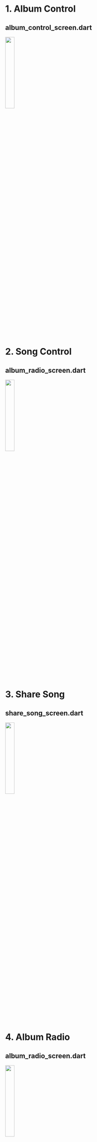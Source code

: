 # 1. Album Control

## album_control_screen.dart
<img height="24%" width="24%" src="https://github.com/KRFLUTTERUG/wiki-flutter-widget/assets/17956765/751ddd0e-e7f8-4475-947d-dd8953c5651a">

# 2. Song Control

## album_radio_screen.dart
<img height="24%" width="24%" src="https://github.com/KRFLUTTERUG/wiki-flutter-widget/assets/17956765/40b73aca-ff82-4389-8b5c-3d56c15d6658">

# 3. Share Song

## share_song_screen.dart
<img height="24%" width="24%" src="https://github.com/KRFLUTTERUG/wiki-flutter-widget/assets/17956765/8d69099c-aaaf-4e91-ae23-c7e7e23d7b29">

# 4. Album Radio

## album_radio_screen.dart
<img height="24%" width="24%" src="https://github.com/KRFLUTTERUG/wiki-flutter-widget/assets/17956765/7c1869c3-c81c-4ad2-ba0b-2217baea60d8">

# 5. Listening On

## listening_on_screen.dart
<img height="24%" width="24%" src="https://github.com/KRFLUTTERUG/wiki-flutter-widget/assets/17956765/ed9b3196-06d2-4ad5-b723-03e53e691535">

# 6. Lyrics Section

## lyrics_section.dart
<img height="24%" width="24%" src="https://github.com/KRFLUTTERUG/wiki-flutter-widget/assets/17956765/20605500-fffc-4851-aa26-001004331333">

# 7. Lyrics

## lyrics_screen.dart
<img height="24%" width="24%" src="https://github.com/KRFLUTTERUG/wiki-flutter-widget/assets/17956765/89abe991-9936-46ec-a56a-c702eec589fc">

# 8. Track View

## track_view_screen.dart
<img height="24%" width="24%" src="https://github.com/KRFLUTTERUG/wiki-flutter-widget/assets/17956765/2139def7-0096-4fff-b9cb-c0be318b963a">
